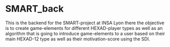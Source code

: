 # SMART_back
This is the backend for the SMART-project at INSA Lyon there the objective is to create game-elements for different HEXAD-player types as well as an algorithm that is going to introduce game-elements to a user based on their main HEXAD-12 type as well as their motivation-score using the SDI.
